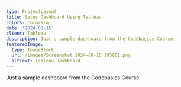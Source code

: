 ```yaml
---
type: ProjectLayout
title: Sales Dashboard Using Tableau
colors: colors-a
date: '2024-08-15'
client: Tableau
description: Just a sample dashboard from the Codebasics Course.
featuredImage:
  type: ImageBlock
  url: /images/Screenshot 2024-08-15 195801.png
  altText: Tableau Dashboard
---
```

 Just a sample dashboard from the Codebasics Course.
